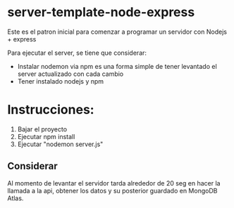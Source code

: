# server-template-node-express

Este es el patron inicial para comenzar a programar un servidor con Nodejs + express

Para ejecutar el server, se tiene que considerar:

- Instalar nodemon via npm es una forma simple de tener levantado el server actualizado con cada cambio
- Tener instalado nodejs y npm

# Instrucciones:

1. Bajar el proyecto
2. Ejecutar npm install
3. Ejecutar "nodemon server.js"

## Considerar
Al momento de levantar el servidor tarda alrededor de 20 seg en hacer la llamada a la api, obtener los datos y su posterior guardado en MongoDB Atlas.
